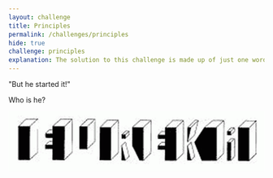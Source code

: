 ```yaml
---
layout: challenge
title: Principles
permalink: /challenges/principles
hide: true
challenge: principles
explanation: The solution to this challenge is made up of just one word.
---
```


"But he started it!"

Who is he?

![alt text][dialfreq]

[dialfreq]: /assets/img/blocks.png "Found It!"
